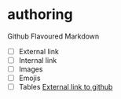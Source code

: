 # authoring
Github Flavoured Markdown
- [ ] External link
- [ ] Internal link
- [ ] Images
- [ ] Emojis
- [ ] Tables
[External link to github](https://www.codegrepper.com/code-examples/whatever/how+to+add++link+to+github+readme)
